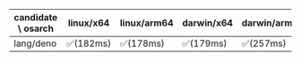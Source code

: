 | candidate \ osarch | linux/x64 | linux/arm64 | darwin/x64 | darwin/arm64 | win/x64 |
| ------------------ | ----------- | ------------ | ---------- | --------- | ------- |
|lang/deno | ✅(182ms) | ✅(178ms) | ✅(179ms) | ✅(257ms) | ✅(260ms) ||lang/go | ✅(177ms) | ✅(142ms) | ✅(131ms) | ✅(138ms) | ✅(136ms) ||lang/java | ✅(265ms) | ✅(279ms) | ✅(265ms) | ✅(265ms) | ✅(223ms) ||lang/julia | ✅(130ms) | ✅(111ms) | ✅(117ms) | ✅(105ms) | ✅(110ms) ||lang/kotlin | ✅(181ms) | ✅(177ms) | ✅(292ms) | ✅(197ms) | ✅(293ms) ||lang/lua | ✅(202ms) | - | ❌(404)| ❌(404)| ✅(221ms) ||lang/node | ✅(688ms) | ✅(339ms) | ❌(500)| ❌(500)| ✅(754ms) ||lang/perl | ✅(273ms) | ✅(180ms) | ❌(404)| ✅(246ms) | ✅(364ms) ||lang/python | ✅(114ms) | ✅(116ms) | ✅(117ms) | ✅(118ms) | ✅(127ms) ||lang/rust | ✅(274ms) | ✅(130ms) | ✅(146ms) | ✅(132ms) | ✅(131ms) ||lang/scala | ✅(252ms) | ✅(183ms) | ✅(192ms) | ✅(176ms) | ✅(179ms) ||media/agg | ✅(254ms) | ✅(178ms) | ✅(276ms) | ✅(312ms) | ✅(270ms) ||media/ffmpeg | ✅(1396ms) | ✅(1142ms) | ❌(404)| ✅(1240ms) | ✅(1030ms) ||media/magick | ✅(306ms) | ✅(264ms) | ✅(252ms) | ✅(313ms) | ❌(404)||media/sqlite3 | ✅(265ms) | ✅(265ms) | ✅(296ms) | ✅(253ms) | ✅(320ms) ||osman/7za | ✅(286ms) | ✅(251ms) | ✅(259ms) | ✅(262ms) | ✅(258ms) ||osman/aliyun | ✅(253ms) | ✅(272ms) | ✅(262ms) | ✅(257ms) | ✅(254ms) ||osman/bat | ✅(240ms) | ✅(266ms) | ✅(274ms) | ✅(271ms) | ✅(263ms) ||osman/bun | ✅(238ms) | ✅(260ms) | ✅(253ms) | ✅(320ms) | ❌(404)||osman/bwrap | ✅(273ms) | ✅(258ms) | - | - | - ||osman/curl | ✅(297ms) | ✅(275ms) | ✅(266ms) | ✅(282ms) | ✅(272ms) ||osman/dust | ✅(284ms) | ✅(265ms) | ✅(259ms) | ✅(296ms) | ✅(256ms) ||osman/exa | ✅(254ms) | ✅(295ms) | ✅(261ms) | ✅(296ms) | ✅(283ms) ||osman/fd | ✅(298ms) | ✅(341ms) | ✅(276ms) | ✅(182ms) | ✅(269ms) ||osman/fzf | ✅(246ms) | ✅(259ms) | ✅(244ms) | ✅(284ms) | ✅(256ms) ||osman/gh | ✅(260ms) | ✅(272ms) | ✅(271ms) | ✅(265ms) | ✅(252ms) ||osman/gost | ✅(266ms) | ✅(272ms) | ✅(244ms) | ✅(304ms) | ✅(264ms) ||osman/gum | ✅(253ms) | ✅(289ms) | ✅(246ms) | ✅(259ms) | ✅(405ms) ||osman/helm | ✅(251ms) | ✅(356ms) | ✅(251ms) | ✅(292ms) | ✅(302ms) ||osman/jq | ✅(260ms) | ✅(270ms) | ✅(283ms) | ✅(262ms) | ✅(258ms) ||osman/mosquitto | ✅(261ms) | ✅(272ms) | ✅(287ms) | ✅(438ms) | ✅(266ms) ||osman/procs | ✅(260ms) | ✅(256ms) | ✅(518ms) | ✅(269ms) | ✅(267ms) ||osman/proot | ✅(238ms) | ✅(270ms) | - | - | - ||osman/qrencode | ✅(251ms) | ✅(355ms) | ✅(309ms) | ✅(262ms) | ✅(297ms) ||osman/rg | ✅(249ms) | ✅(180ms) | ✅(265ms) | ✅(183ms) | ✅(262ms) ||osman/sodium | ✅(260ms) | ✅(178ms) | ✅(250ms) | ✅(239ms) | ✅(260ms) ||osman/terraform | ✅(234ms) | ✅(312ms) | ✅(285ms) | ✅(263ms) | ✅(316ms) ||osman/tig | ✅(275ms) | ✅(258ms) | ✅(294ms) | ✅(277ms) | ❌(404)||osman/tmux | ✅(267ms) | ✅(287ms) | ✅(283ms) | ✅(293ms) | ✅(253ms) ||osman/ucloud | ✅(305ms) | ✅(198ms) | ✅(244ms) | ✅(304ms) | ✅(259ms) ||osman/yq | ✅(250ms) | ✅(281ms) | ✅(293ms) | ✅(278ms) | ✅(293ms) ||osman/zellij | ✅(260ms) | ✅(288ms) | ✅(286ms) | ✅(266ms) | ❌(404)||plugin/zsh-plugin | ✅(271ms) | ✅(320ms) | ✅(182ms) | ✅(180ms) | ✅(193ms) ||sdkman/activemq | ✅(244ms) | ✅(229ms) | ✅(314ms) | ✅(233ms) | ✅(473ms) ||sdkman/ant | ✅(124ms) | ✅(107ms) | ✅(107ms) | ✅(104ms) | ✅(103ms) ||sdkman/asciidoctorj | ✅(113ms) | ✅(106ms) | ✅(108ms) | ✅(100ms) | ✅(102ms) ||sdkman/ballerina-todo | - | - | - | - | - ||sdkman/bpipe | ❌(404)| ❌(404)| ❌(404)| ❌(404)| ❌(404)||sdkman/btrace | ✅(258ms) | ✅(177ms) | ✅(182ms) | ✅(261ms) | ✅(184ms) ||sdkman/concurnas | ✅(246ms) | ✅(183ms) | ✅(178ms) | ✅(187ms) | ✅(267ms) ||sdkman/connor | ❌(404)| ❌(404)| ❌(404)| ❌(404)| ❌(404)||sdkman/coursier | ✅(259ms) | ✅(263ms) | ✅(252ms) | ✅(270ms) | ❌(404)||sdkman/cxf | ✅(109ms) | ✅(103ms) | ✅(109ms) | ✅(103ms) | ✅(102ms) ||sdkman/doctoolchain | ✅(263ms) | ✅(254ms) | ✅(180ms) | ✅(183ms) | ✅(179ms) ||sdkman/flink | ✅(101ms) | ✅(100ms) | ✅(113ms) | ✅(105ms) | ✅(102ms) ||sdkman/gaiden | ✅(268ms) | ✅(178ms) | ✅(177ms) | ✅(294ms) | ✅(251ms) ||sdkman/gradle | ❌(301)| ❌(301)| ❌(301)| ❌(301)| ❌(301)||sdkman/gradle profiler-todo | - | - | - | - | - ||sdkman/grails | ✅(251ms) | ❌(404)| ❌(404)| ✅(193ms) | ✅(285ms) ||sdkman/groovy | ✅(264ms) | ✅(247ms) | ✅(286ms) | ✅(235ms) | ✅(226ms) ||sdkman/groovyserv-todo | - | - | - | - | - ||sdkman/hadoop | ✅(109ms) | ✅(102ms) | ✅(102ms) | ✅(104ms) | ✅(100ms) ||sdkman/helido_cli-todo | - | - | - | - | - ||sdkman/http4k-todo | - | - | - | - | - ||sdkman/infrastructor | - | - | - | - | - ||sdkman/jarviz | ✅(249ms) | ✅(261ms) | ✅(281ms) | ✅(260ms) | ✅(256ms) ||sdkman/jbake | ✅(256ms) | ✅(279ms) | ✅(257ms) | ✅(181ms) | ✅(259ms) ||sdkman/jdk-mission-control | ✅(295ms) | ✅(124ms) | ✅(103ms) | ✅(101ms) | ✅(114ms) ||sdkman/jmeter | ✅(103ms) | ✅(106ms) | ✅(108ms) | ✅(103ms) | ✅(106ms) ||sdkman/joern-todo | - | - | - | - | - ||sdkman/jreleaser | ✅(284ms) | ✅(252ms) | ✅(265ms) | ✅(260ms) | ❌(404)||sdkman/karaf | ✅(108ms) | ✅(102ms) | ✅(105ms) | ✅(102ms) | ✅(99ms) ||sdkman/kcctl | ✅(264ms) | ✅(253ms) | ✅(181ms) | ✅(188ms) | ✅(184ms) ||sdkman/ki | ✅(284ms) | ✅(247ms) | ✅(191ms) | ✅(181ms) | ✅(182ms) ||sdkman/kobweb | ✅(256ms) | ✅(277ms) | ✅(191ms) | ✅(183ms) | ✅(182ms) ||sdkman/kscript | ✅(331ms) | ✅(278ms) | ✅(178ms) | ✅(187ms) | ✅(177ms) ||sdkman/ktx | ✅(289ms) | ✅(293ms) | ✅(178ms) | ✅(180ms) | ✅(178ms) ||sdkman/layrry | ✅(257ms) | ✅(183ms) | ✅(178ms) | ✅(191ms) | ✅(270ms) ||sdkman/leiningen-todo | - | - | - | - | - ||sdkman/maven | ✅(106ms) | ✅(101ms) | ✅(107ms) | ✅(101ms) | ✅(98ms) ||sdkman/maven_mvnd | ✅(276ms) | ✅(186ms) | ✅(254ms) | ✅(344ms) | ✅(280ms) ||sdkman/mcs | ✅(253ms) | ✅(188ms) | ❌(404)| ✅(243ms) | ✅(239ms) ||sdkman/micronaut | ✅(246ms) | ✅(196ms) | ✅(291ms) | ✅(254ms) | ✅(252ms) ||sdkman/mulefd | ✅(258ms) | ✅(182ms) | ✅(182ms) | ✅(183ms) | ✅(178ms) ||sdkman/mybatis_migrations | ✅(259ms) | ✅(250ms) | ✅(183ms) | ✅(391ms) | ✅(178ms) ||sdkman/neo4j_migrations | ✅(245ms) | ✅(252ms) | ✅(273ms) | ✅(247ms) | ✅(254ms) ||sdkman/pierrot | ❌(404)| ❌(404)| ❌(404)| ❌(404)| ❌(404)||sdkman/pomchecker | - | - | - | - | - ||sdkman/quarkus_cli | - | - | - | - | - ||sdkman/sbt | - | - | - | - | - ||sdkman/scala_cli | - | - | - | - | - ||sdkman/schemacrawler | - | - | - | - | - ||sdkman/skeletal | - | - | - | - | - ||sdkman/spark | - | - | - | - | - ||sdkman/spingboot | - | - | - | - | - ||sdkman/sshoogr | - | - | - | - | - ||security/bandwhich | ❌(404)| ❌(404)| ❌(404)| ❌(404)| ❌(404)||security/ncat | ✅(104ms) | ✅(103ms) | ✅(106ms) | ✅(103ms) | ❌(404)||security/nmap | ✅(97ms) | ✅(106ms) | ✅(115ms) | ✅(119ms) | ❌(404)||security/nping | ✅(103ms) | ✅(103ms) | ✅(106ms) | ✅(106ms) | ❌(404)||security/openssl | ✅(268ms) | ✅(244ms) | ✅(270ms) | ✅(269ms) | ✅(299ms) ||security/smartctl | ✅(261ms) | ✅(305ms) | ✅(247ms) | ✅(293ms) | ✅(270ms) ||security/traceroute | ✅(98ms) | ✅(101ms) | - | - | - |